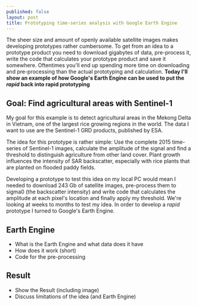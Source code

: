 ```yaml
---
published: false
layout: post
title: Prototyping time-series analysis with Google Earth Engine
---
```

The sheer size and amount of openly available satellite images makes
developing prototypes rather cumbersome. To get from an idea to a prototype
product you need to download gigabytes of data, pre-process it, write the code
that calculates your prototype product and save it somewhere.
Oftentimes you'll end up spending more time on downloading and pre-processing
than the actual prototyping and calculation. **Today I'll show an example of how
Google's Earth Engine can be used to put the *rapid* back into rapid
prototyping**


## Goal: Find agricultural areas with Sentinel-1

My goal for this example is to detect agricultural areas in the Mekong Delta in
Vietnam, one of the largest rice growing regions in the world. The data I want
to use are the Sentinel-1 GRD products, published by ESA.

The idea for this prototype is rather simple: Use the complete 2015 time-series
of Sentinel-1 images, calculate the amplitude of the signal and find a threshold
to distinguish agriculture from other land cover. Plant growth influences the
intensity of SAR backscatter, especially with rice plants that are planted on
flooded paddy fields.

Developing a prototype to test this idea on my local PC would mean I needed to
download 243 Gb of satellite images, pre-process them to sigma0 (the backscatter
intensity) and write code that calculates the amplitude at each pixel's location
and finally apply my threshold. We're looking at weeks to months to test my idea.
In order to develop a *rapid* prototype I turned to Google's Earth Engine.

## Earth Engine

- What is the Earth Engine and what data does it have
- How does it work (short)
- Code for the pre-processing

## Result
- Show the Result (including image)
- Discuss limitations of the idea (and Earth Engine)
